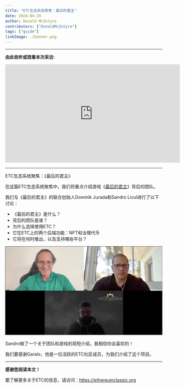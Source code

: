 ```yaml
---
title: "ETC生态系统聚焦：最后的君主"
date: 2024-04-29
author: Donald McIntyre
contributors: ["DonaldMcIntyre"]
tags: ["guide"]
linkImage: ./banner.png
---
```


---
**由此收听或观看本次采访:**

<iframe width="560" height="315" src="https://www.youtube.com/embed/TmlYqhuS_j4" title="YouTube video player" frameborder="0" allow="accelerometer; autoplay; clipboard-write; encrypted-media; gyroscope; picture-in-picture; web-share" allowfullscreen></iframe>

---

ETC生态系统聚焦：《最后的君主》

在这篇ETC生态系统聚焦中，我们将重点介绍游戏《[最后的君主](https://thelastmonarchy.io/)》背后的团队。

我们与《最后的君主》的联合创始人Dominik Jurada和Sandro Licul进行了以下讨论：

- 《最后的君主》是什么？
- 背后的团队是谁？
- 为什么选择使用ETC？
- 它在ETC上的两个后端功能：NFT和治理代币
- 它将在何时推出，以及支持哪些平台？

![](./1.png)

Sandro做了一个关于团队和游戏的简短介绍，我相信你会喜欢的！

我们要感谢Garalo，他是一位活跃的ETC社区成员，为我们介绍了这个项目。

---

**感谢您阅读本文！**

要了解更多关于ETC的信息，请访问：https://ethereumclassic.org
